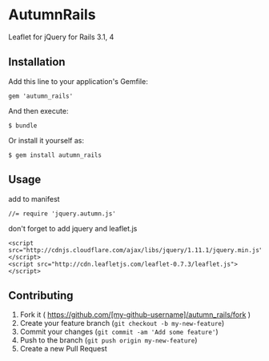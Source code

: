 # AutumnRails

Leaflet for jQuery for Rails 3.1, 4

## Installation

Add this line to your application's Gemfile:

    gem 'autumn_rails'

And then execute:

    $ bundle

Or install it yourself as:

    $ gem install autumn_rails

## Usage

add to manifest

    //= require 'jquery.autumn.js'

don't forget to add jquery and leaflet.js

    <script src="http://cdnjs.cloudflare.com/ajax/libs/jquery/1.11.1/jquery.min.js"></script>
    <script src="http://cdn.leafletjs.com/leaflet-0.7.3/leaflet.js"></script>
## Contributing

1. Fork it ( https://github.com/[my-github-username]/autumn_rails/fork )
2. Create your feature branch (`git checkout -b my-new-feature`)
3. Commit your changes (`git commit -am 'Add some feature'`)
4. Push to the branch (`git push origin my-new-feature`)
5. Create a new Pull Request
